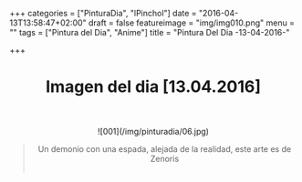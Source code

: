 +++
categories = ["PinturaDia", "lPinchol"]
date = "2016-04-13T13:58:47+02:00"
draft = false
featureimage = "img/img010.png"
menu = ""
tags = ["Pintura del Dia", "Anime"]
title = "Pintura Del Dia -13-04-2016-"

+++

# <center>Imagen del dia [13.04.2016]</center></br>
<center>![001](/img/pinturadia/06.jpg)</center>

> <center>Un demonio con una espada, alejada de la realidad, este arte es de Zenoris</center></br>